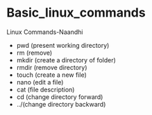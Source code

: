 # Basic_linux_commands
Linux Commands-Naandhi
- pwd (present working directory)
- rm (remove)
- mkdir (create a directory of folder)
- rmdir (remove directory)
- touch (create a new file)
- nano (edit a file)
- cat (file description)
- cd (change directory forward)
- ../(change directory backward)

